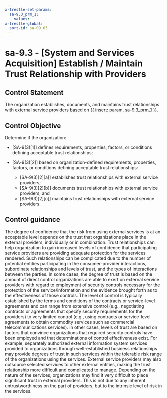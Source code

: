 ```yaml
---
x-trestle-set-params:
  sa-9.3_prm_1:
    values:
x-trestle-global:
  sort-id: sa-09.03
---
```


# sa-9.3 - \[System and Services Acquisition\] Establish / Maintain Trust Relationship with Providers

## Control Statement

The organization establishes, documents, and maintains trust relationships with external service providers based on {{ insert: param, sa-9.3_prm_1 }}.

## Control Objective

Determine if the organization:

- \[SA-9(3)[1]\] defines requirements, properties, factors, or conditions defining acceptable trust relationships;

- \[SA-9(3)[2]\] based on organization-defined requirements, properties, factors, or conditions defining acceptable trust relationships:

  - \[SA-9(3)[2][a]\] establishes trust relationships with external service providers;
  - \[SA-9(3)[2][b]\] documents trust relationships with external service providers; and
  - \[SA-9(3)[2][c]\] maintains trust relationships with external service providers.

## Control guidance

The degree of confidence that the risk from using external services is at an acceptable level depends on the trust that organizations place in the external providers, individually or in combination. Trust relationships can help organization to gain increased levels of confidence that participating service providers are providing adequate protection for the services rendered. Such relationships can be complicated due to the number of potential entities participating in the consumer-provider interactions, subordinate relationships and levels of trust, and the types of interactions between the parties. In some cases, the degree of trust is based on the amount of direct control organizations are able to exert on external service providers with regard to employment of security controls necessary for the protection of the service/information and the evidence brought forth as to the effectiveness of those controls. The level of control is typically established by the terms and conditions of the contracts or service-level agreements and can range from extensive control (e.g., negotiating contracts or agreements that specify security requirements for the providers) to very limited control (e.g., using contracts or service-level agreements to obtain commodity services such as commercial telecommunications services). In other cases, levels of trust are based on factors that convince organizations that required security controls have been employed and that determinations of control effectiveness exist. For example, separately authorized external information system services provided to organizations through well-established business relationships may provide degrees of trust in such services within the tolerable risk range of the organizations using the services. External service providers may also outsource selected services to other external entities, making the trust relationship more difficult and complicated to manage. Depending on the nature of the services, organizations may find it very difficult to place significant trust in external providers. This is not due to any inherent untrustworthiness on the part of providers, but to the intrinsic level of risk in the services.
